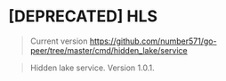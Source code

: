 # [DEPRECATED] HLS

> Current version https://github.com/number571/go-peer/tree/master/cmd/hidden_lake/service

> Hidden lake service. Version 1.0.1.
